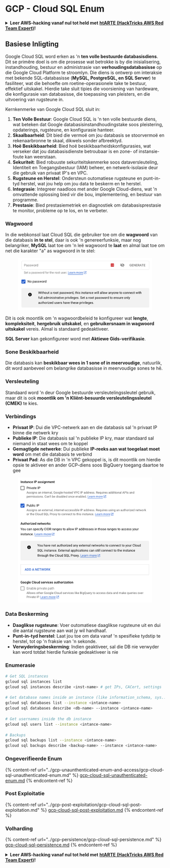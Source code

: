 # GCP - Cloud SQL Enum

<details>

<summary><strong>Leer AWS-hacking vanaf nul tot held met</strong> <a href="https://training.hacktricks.xyz/courses/arte"><strong>htARTE (HackTricks AWS Red Team Expert)</strong></a><strong>!</strong></summary>

Ander maniere om HackTricks te ondersteun:

* As jy jou **maatskappy geadverteer wil sien in HackTricks** of **HackTricks in PDF wil aflaai** Kyk na die [**INSKRYWINGSPLANNE**](https://github.com/sponsors/carlospolop)!
* Kry die [**amptelike PEASS & HackTricks swag**](https://peass.creator-spring.com)
* Ontdek [**Die PEASS Familie**](https://opensea.io/collection/the-peass-family), ons versameling eksklusiewe [**NFTs**](https://opensea.io/collection/the-peass-family)
* **Sluit aan by die** 💬 [**Discord-groep**](https://discord.gg/hRep4RUj7f) of die [**telegram-groep**](https://t.me/peass) of **volg** my op **Twitter** 🐦 [**@carlospolopm**](https://twitter.com/carlospolopm)**.**
* **Deel jou haktruuks deur PR's in te dien by die** [**HackTricks**](https://github.com/carlospolop/hacktricks) en [**HackTricks Cloud**](https://github.com/carlospolop/hacktricks-cloud)
*
*
* github-opslag.

</details>

## Basiese Inligting

Google Cloud SQL word erken as 'n **ten volle bestuurde databasisdiens**. Dit se primêre doel is om die prosesse wat betrokke is by die inisialisering, instandhouding, bestuur en administrasie van **verhoudingsdatabasisse** op die Google Cloud Platform te stroomlyn. Die diens is ontwerp om interaksie met bekende SQL-databasisse (**MySQL, PostgreSQL, en SQL Server**) te fasiliteer, wat die behoefte om roetine-operasionele take te bestuur, effektief uitskakel. Hierdie take sluit tipies die voorsiening van hardeware, die konfigurasie van databasisse, die toepassing van pleisters, en die uitvoering van rugsteune in.

Kernkenmerke van Google Cloud SQL sluit in:

1. **Ten Volle Bestuur**: Google Cloud SQL is 'n ten volle bestuurde diens, wat beteken dat Google databasisinstandhoudingstake soos pleistering, opdaterings, rugsteune, en konfigurasie hanteer.
2. **Skaalbaarheid**: Dit bied die vermoë om jou databasis se stoorvermoë en rekenaarbronne te skaal, dikwels sonder afbreektyd.
3. **Hoë Beskikbaarheid**: Bied hoë beskikbaarheidskonfigurasies, wat verseker dat jou databasisdienste betroubaar is en zone- of instansie-foute kan weerstaan.
4. **Sekuriteit**: Bied robuuste sekuriteitskenmerke soos dataversleuteling, Identiteit en Toegangsbestuur (IAM) beheer, en netwerk-isolasie deur die gebruik van privaat IP's en VPC.
5. **Rugsteune en Herstel**: Ondersteun outomatiese rugsteune en punt-in-tyd herstel, wat jou help om jou data te beskerm en te herstel.
6. **Integrasie**: Integreer naadloos met ander Google Cloud-diens, wat 'n omvattende oplossing bied vir die bou, implementering, en bestuur van programme.
7. **Prestasie**: Bied prestasiemetriek en diagnostiek om databasisprestasie te monitor, probleme op te los, en te verbeter.

### Wagwoord

In die webkonsol laat Cloud SQL die gebruiker toe om die **wagwoord** van die databasis **in te stel**, daar is ook 'n genereerfunksie, maar nog belangriker, **MySQL** laat toe om 'n leë wagwoord te **laat** en almal laat toe om net die karakter "a" as wagwoord in te stel:

<figure><img src="../../../.gitbook/assets/image (1) (1) (1) (1) (1) (1) (1) (1).png" alt=""><figcaption></figcaption></figure>

Dit is ook moontlik om 'n wagwoordbeleid te konfigureer wat **lengte**, **kompleksiteit**, **hergebruik uitskakel**, en **gebruikersnaam in wagwoord uitskakel** vereis. Almal is standaard gedeaktiveer.

**SQL Server** kan gekonfigureer word met **Aktiewe Gids-verifikasie**.

### Sone Beskikbaarheid

Die databasis kan **beskikbaar wees in 1 sone of in meervoudige**, natuurlik, dit word aanbeveel om belangrike databasisse in meervoudige sones te hê.

### Versleuteling

Standaard word 'n deur Google bestuurde versleutelingssleutel gebruik, maar dit is ook **moontlik om 'n Kliënt-besuurde versleutelingssleutel (CMEK)** te kies.

### Verbindings

* **Privaat IP**: Dui die VPC-netwerk aan en die databasis sal 'n privaat IP binne die netwerk kry
* **Publieke IP**: Die databasis sal 'n publieke IP kry, maar standaard sal niemand in staat wees om te koppel
* **Gemagtigde netwerke**: Dui publieke **IP-reeks aan wat toegelaat moet word** om met die databasis te verbind
* **Privaat Pad**: As die DB in 'n VPC gekoppel is, is dit moontlik om hierdie opsie te aktiveer en ander GCP-diens soos BigQuery toegang daartoe te gee

<figure><img src="../../../.gitbook/assets/image (1) (1) (1) (1) (1) (1) (1) (1) (1).png" alt=""><figcaption></figcaption></figure>

### Data Beskerming

* **Daaglikse rugsteune**: Voer outomatiese daaglikse rugsteune uit en dui die aantal rugsteune aan wat jy wil handhaaf.
* **Punt-in-tyd herstel**: Laat jou toe om data vanaf 'n spesifieke tydstip te herstel, tot op 'n fraksie van 'n sekonde.
* **Verwyderingsbeskerming**: Indien geaktiveer, sal die DB nie verwyder kan word totdat hierdie funksie gedeaktiveer is nie

### Enumerasie
```bash
# Get SQL instances
gcloud sql instances list
gcloud sql instances describe <inst-name> # get IPs, CACert, settings

# Get database names inside an instance (like information_schema, sys...)
gcloud sql databases list --instance <intance-name>
gcloud sql databases describe <db-name> --instance <intance-name>

# Get usernames inside the db instance
gcloud sql users list --instance <intance-name>

# Backups
gcloud sql backups list --instance <intance-name>
gcloud sql backups describe <backup-name> --instance <intance-name>
```
### Ongeverifieerde Enum

{% content-ref url="../gcp-unaunthenticated-enum-and-access/gcp-cloud-sql-unauthenticated-enum.md" %}
[gcp-cloud-sql-unauthenticated-enum.md](../gcp-unaunthenticated-enum-and-access/gcp-cloud-sql-unauthenticated-enum.md)
{% endcontent-ref %}

### Post Exploitatie

{% content-ref url="../gcp-post-exploitation/gcp-cloud-sql-post-exploitation.md" %}
[gcp-cloud-sql-post-exploitation.md](../gcp-post-exploitation/gcp-cloud-sql-post-exploitation.md)
{% endcontent-ref %}

### Volharding

{% content-ref url="../gcp-persistence/gcp-cloud-sql-persistence.md" %}
[gcp-cloud-sql-persistence.md](../gcp-persistence/gcp-cloud-sql-persistence.md)
{% endcontent-ref %}

<details>

<summary><strong>Leer AWS-hacking vanaf nul tot held met</strong> <a href="https://training.hacktricks.xyz/courses/arte"><strong>htARTE (HackTricks AWS Red Team Expert)</strong></a><strong>!</strong></summary>

Ander maniere om HackTricks te ondersteun:

* As jy wil sien dat jou **maatskappy geadverteer word in HackTricks** of **HackTricks aflaai in PDF-formaat** Kyk na die [**INSKRYWINGSPLANNE**](https://github.com/sponsors/carlospolop)!
* Kry die [**amptelike PEASS & HackTricks swag**](https://peass.creator-spring.com)
* Ontdek [**Die PEASS Familie**](https://opensea.io/collection/the-peass-family), ons versameling eksklusiewe [**NFTs**](https://opensea.io/collection/the-peass-family)
* **Sluit aan by die** 💬 [**Discord-groep**](https://discord.gg/hRep4RUj7f) of die [**telegram-groep**](https://t.me/peass) of **volg** my op **Twitter** 🐦 [**@carlospolopm**](https://twitter.com/carlospolopm)**.**
* **Deel jou haktruuks deur PR's in te dien by die** [**HackTricks**](https://github.com/carlospolop/hacktricks) en [**HackTricks Cloud**](https://github.com/carlospolop/hacktricks-cloud) github-opslag.

</details>
